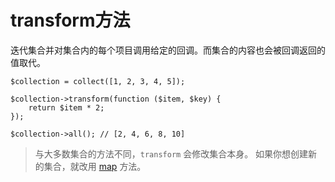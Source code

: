 # transform方法

迭代集合并对集合内的每个项目调用给定的回调。而集合的内容也会被回调返回的值取代。

```
$collection = collect([1, 2, 3, 4, 5]);

$collection->transform(function ($item, $key) {
    return $item * 2;
});

$collection->all(); // [2, 4, 6, 8, 10]
```

> 与大多数集合的方法不同，`transform` 会修改集合本身。
> 如果你想创建新的集合，就改用 [map](/collections/map.md) 方法。